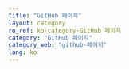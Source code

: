 ```yaml
---
title: "GitHub 페이지"
layout: category
ro_ref: ko-category-GitHub 페이지
category: "GitHub 페이지"
category_web: "github-페이지"
lang: ko
---
```

